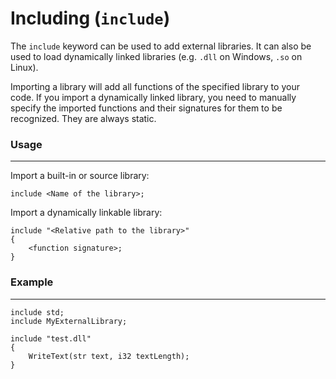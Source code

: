 # Including (`include`)

The `include` keyword can be used to add external libraries. 
It can also be used to load dynamically linked libraries (e.g. `.dll` on Windows, `.so` on Linux).

Importing a library will add all functions of the specified library to your code.
If you import a dynamically linked library, you need to manually specify the imported functions and their signatures for them to be recognized. They are always static.

### Usage
---

Import a built-in or source library:
```
include <Name of the library>;
```

Import a dynamically linkable library:
```
include "<Relative path to the library>"
{
    <function signature>;
}
```

### Example
---

```
include std;
include MyExternalLibrary;

include "test.dll"
{
    WriteText(str text, i32 textLength);
}
```